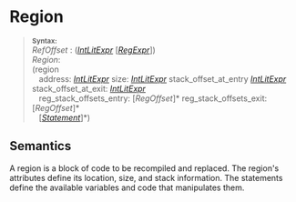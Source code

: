 # Region
> **<sup>Syntax:<sup>**\
> _RefOffset_ : ([_IntLitExpr_](../expressions.md#IntLitExpr)  [[_RegExpr_](../expressions.md#RegExpr)]) \
>_Region_: \
> (region \
>   &nbsp;&nbsp;  address:  [_IntLitExpr_](../expressions.md#IntLitExpr) size: [_IntLitExpr_](../expressions.md#IntLitExpr) stack_offset_at_entry
> [_IntLitExpr_](../expressions.md#IntLitExpr) stack_offset_at_exit: [_IntLitExpr_](../expressions.md#IntLitExpr) \
>  &nbsp;&nbsp; reg_stack_offsets_entry: [_RegOffset_]*  reg_stack_offsets_exit: [_RegOffset_]*  \
>  &nbsp;&nbsp; [[_Statement_](../statements.md)]*)

## Semantics

A region is a block of code to be recompiled and replaced. The region's attributes define its location, size, and stack information. The statements define the available variables and code that manipulates them.